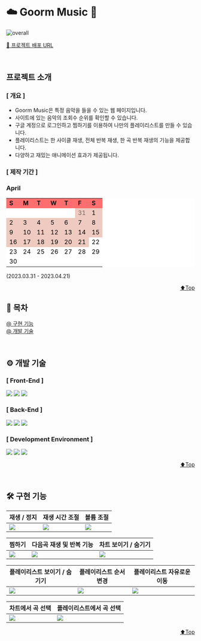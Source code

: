 # <span id="top">☁️ Goorm Music 🎵</span>

![overall](https://user-images.githubusercontent.com/46257328/233040663-741deb9c-dd26-41b8-a2b9-b69fcf080062.png)

<a href="https://goormmusic.kro.kr/" target="_blank">🔗 프로젝트 배포 URL</a>

<br/>

## <span id="projectintro">프로젝트 소개</span>

### [ 개요 ]

- Goorm Music은 특정 음악을 들을 수 있는 웹 페이지입니다.
- 사이트에 있는 음악의 조회수 순위를 확인할 수 있습니다.
- 구글 계정으로 로그인하고 찜하기를 이용하여 나만의 플레이리스트를 만들 수 있습니다.
- 플레이리스트는 한 사이클 재생, 전체 반복 재생, 한 곡 반복 재생의 기능을 제공합니다.
- 다양하고 재밌는 애니메이션 효과가 제공됩니다.

### [ 제작 기간 ]

### April

<div style="text-align: right">
  <table style="background-color: #FFFFFF; color: #000000;">
    <tr style="background-color: #FF6E6E; color: #000000; font-weight: 600" >
      <td >S</td>
      <td>M</td>
      <td>T</td>
      <td>W</td>
      <td>T</td>
      <td>F</td>
      <td>S</td>
    </tr>
    <tr style="background-color: #FFFFFF; color: #000000;">
      <td></td>
      <td></td>
      <td></td>
      <td></td>
      <td></td>
      <td style="background-color: #EECAC0"><span style="opacity: 0.5">31</span></td>
      <td style="background-color: #EECAC0">1</td>
    </tr>
    <tr style="background-color: #FFFFFF; color: #000000;">
      <td style="background-color: #EECAC0">2</td>
      <td style="background-color: #EECAC0">3</td>
      <td style="background-color: #EECAC0">4</td>
      <td style="background-color: #EECAC0">5</td>
      <td style="background-color: #EECAC0">6</td>
      <td style="background-color: #EECAC0">7</td>
      <td style="background-color: #EECAC0">8</td>
    </tr>
    <tr style="background-color: #FFFFFF; color: #000000;">
      <td style="background-color: #EECAC0">9</td>
      <td style="background-color: #EECAC0">10</td>
      <td style="background-color: #EECAC0">11</td>
      <td style="background-color: #EECAC0">12</td>
      <td style="background-color: #EECAC0">13</td>
      <td style="background-color: #EECAC0">14</td>
      <td style="background-color: #EECAC0">15</td>
    </tr>
    <tr style="background-color: #FFFFFF; color: #000000;">
      <td style="background-color: #EECAC0">16</td>
      <td style="background-color: #EECAC0">17</td>
      <td style="background-color: #EECAC0">18</td>
      <td style="background-color: #EECAC0">19</td>
      <td style="background-color: #EECAC0">20</td>
      <td style="background-color: #EECAC0">21</td>
      <td style="">22</td>
    </tr>
    <tr style="background-color: #FFFFFF; color: #000000;">
        <td style="">23</td>
        <td style="">24</td>
        <td style="">25</td>
        <td style="">26</td>
        <td style="">27</td>
        <td style="">28</td>
        <td style="">29</td>
    </tr>
    <tr style="background-color: #FFFFFF; color: #000000;">
        <td style="">30</td>
        <td></td>
        <td></td>
        <td></td>
        <td></td>
        <td></td>
        <td></td>
    </tr>
  </table>
</div>

(2023.03.31 - 2023.04.21)

<p align="right"><a href="#top">⬆️Top</a></p>

## 📍 목차

[@ 구현 기능](#feature)<br>
[@ 개발 기술](#development)<br>

<br>

## <span id="development">⚙️ 개발 기술</span>

### [ Front-End ]

   <img src="https://img.shields.io/badge/PUG-A86454?style=for-the-badge&logo=PUG&logoColor=white">
    <img src="https://img.shields.io/badge/SCSS-CC6699?style=for-the-badge&logo=sass&logoColor=white">
    <img src="https://img.shields.io/badge/Javascript-efd81d?style=for-the-badge&logo=Javascript&logoColor=white"/>    
</br>

### [ Back-End ]

<img src="https://img.shields.io/badge/Node.js-339933?style=for-the-badge&logo=Node.js&logoColor=white"> <img src="https://img.shields.io/badge/Express-000000?style=for-the-badge&logo=Express&logoColor=white"> <img src="https://img.shields.io/badge/Mongo DB-47A248?style=for-the-badge&logo=MongoDB&logoColor=white">
</br>

### [ Development Environment ]

<img src="https://img.shields.io/badge/GitHub-000000?style=for-the-badge&logo=GitHub&logoColor=white"> <img src="https://img.shields.io/badge/Git-e84d31?style=for-the-badge&logo=Git&logoColor=white"> <img src="https://img.shields.io/badge/VScode-007ACC?style=for-the-badge&logo=VisualStudioCode&logoColor=white">

<p align="right"><a href="#top">⬆️Top</a></p>

<br>

## <span id="feature">🛠 구현 기능</span>

| <center>재생 / 정지</center>                                                                                            | <center>재생 시간 조절</center>                                                                                         | <center>볼륨 조절</center>                                                                                              |
| ----------------------------------------------------------------------------------------------------------------------- | ----------------------------------------------------------------------------------------------------------------------- | ----------------------------------------------------------------------------------------------------------------------- |
| <img src="https://user-images.githubusercontent.com/46257328/233035397-1e9bbd8e-ae9a-4590-9c22-c2524205b64a.gif"></img> | <img src="https://user-images.githubusercontent.com/46257328/233035392-3172bc14-5d93-4529-a569-f0f9b1e2beea.gif"></img> | <img src="https://user-images.githubusercontent.com/46257328/233035388-913b563a-294c-41f1-abc4-c67cdb319e71.gif"></img> |

| <center>찜하기</center>                                                                                                 | <center>다음곡 재생 및 반복 기능</center>                                                                               | <center>차트 보이기 / 숨기기</center>                                                                                   |
| ----------------------------------------------------------------------------------------------------------------------- | ----------------------------------------------------------------------------------------------------------------------- | ----------------------------------------------------------------------------------------------------------------------- |
| <img src="https://user-images.githubusercontent.com/46257328/233035399-0cfbf331-9df2-4a93-a4e9-8fdc8a1a8fe1.gif"></img> | <img src="https://user-images.githubusercontent.com/46257328/233035316-a7aa44d2-a3b6-4f61-9272-7606e649e4d1.gif"></img> | <img src="https://user-images.githubusercontent.com/46257328/233035410-94871a93-76a5-4639-bd82-d21f413387c1.gif"></img> |

| <center>플레이리스트 보이기 / 숨기기</center>                                                                           | <center>플레이리스트 순서변경</center>                                                                    | <center>플레이리스트 자유로운 이동</center>                                                                             |
| ----------------------------------------------------------------------------------------------------------------------- | ----------------------------------------------------------------------------------------------------------------------- | ----------------------------------------------------------------------------------------------------------------------- |
| <img src="https://user-images.githubusercontent.com/46257328/233035420-a1fb6e4d-c05f-4d5e-accb-bc39fef79459.gif"></img> | <img src="https://user-images.githubusercontent.com/46257328/233035416-7fa401bd-4a8c-461d-bf6c-d0dc733ca03c.gif"></img> | <img src="https://user-images.githubusercontent.com/46257328/233035428-43efdeeb-3b80-4b55-be80-4d62325c4e9b.gif"></img> |

| <center>차트에서 곡 선택</center>                                                                                       | <center>플레이리스트에서 곡 선택</center>                                                                               |
| ----------------------------------------------------------------------------------------------------------------------- | ----------------------------------------------------------------------------------------------------------------------- |
| <img src="https://user-images.githubusercontent.com/46257328/233035440-3fbabfec-690d-4b97-844c-f777226fcf79.gif"></img> | <img src="https://user-images.githubusercontent.com/46257328/233035453-ec4ba8c2-43b0-4876-990d-018acb2724f4.gif"></img> |

<p align="right"><a href="#top">⬆️Top</a></p>
